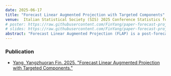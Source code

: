 ```yaml
---
date: 2025-06-17
title: "Forecast Linear Augmented Projection with Targeted Components"
venue:  Italian Statistical Society (SIS) 2025 Conference Statistics for Innovation, Genova, Italy
# poster: https://raw.githubusercontent.com/FinYang/paper-forecast-projection/main/poster/flap-poster.pdf
# slides: https://raw.githubusercontent.com/FinYang/paper-forecast-projection/main/slides-small/flap-slides-small.pdf
abstract: "Forecast Linear Augmented Projection (FLAP) is a post-forecast adjustment method that can reduce forecast error variance in multivariate time series. In FLAP, components containing information about shared features are constructed as linear combinations of the original time series. The forecasts of the original time series and the components are then projected such that the linear relationship between the historical data is enforced on the forecasts. While forecast error variance reduction has been theoretically proven regardless of the linear combination, the empirical performance of different component types is less clear and is examined in this paper. Components considered in this paper are estimated by maximising measures of information and/or by minimising the dependency between components. Among other methods, using FLAP with Principal Component Analysis is recommended for its stable performance across settings, while Forecastable Component Analysis offers a strong alternative, as demonstrated by simulations and application to Australian tourism data."
---
```



### Publication

* [Yang, Yangzhuoran Fin. 2025. "Forecast Linear Augmented Projection with Targeted Components."](/publication/flap-targeted-comp/)

